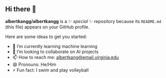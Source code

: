 ## Hi there 👋

**albertkangg/albertkangg** is a ✨ _special_ ✨ repository because its `README.md` (this file) appears on your GitHub profile.

Here are some ideas to get you started:

- 🌱 I’m currently learning machine learning
- 👯 I’m looking to collaborate on AI projects
- 📫 How to reach me: albertkang@email.virginia.edu
- 😄 Pronouns: He/Him
- ⚡ Fun fact: I swim and play volleyball
